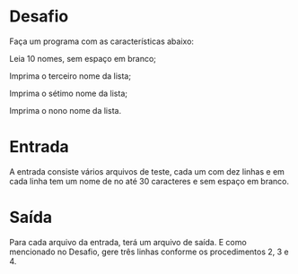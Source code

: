 # Desafio

Faça um programa com as características abaixo:

Leia 10 nomes, sem espaço em branco;

Imprima o terceiro nome da lista;

Imprima o sétimo nome da lista;

Imprima o nono nome da lista.

# Entrada

A entrada consiste vários arquivos de teste, cada um com dez linhas e em cada linha tem um nome de no até 30 caracteres e sem espaço em branco.

# Saída

Para cada arquivo da entrada, terá um arquivo de saída. E como mencionado no Desafio, gere três linhas conforme os procedimentos 2, 3 e 4.